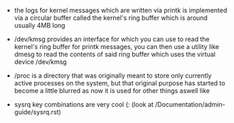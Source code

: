 - the logs for kernel messages which are written via printk is implemented via a circular buffer called the kernel's ring buffer which is around usually 4MB long

- /dev/kmsg provides an interface for which you can use to read the kernel's ring buffer for printk messages, you can then use a utility like dmesg to read the contents of said ring buffer which uses the virtual device /dev/kmsg

- /proc is a directory that was originally meant to store only currently active processes on the system, but that original purpose has started to become a little blurred as now it is used for other things aswell like

- sysrq key combinations are very cool (: (look at /Documentation/admin-guide/sysrq.rst)